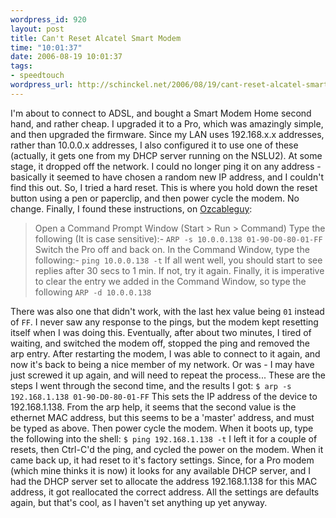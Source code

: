 ```yaml
--- 
wordpress_id: 920
layout: post
title: Can't Reset Alcatel Smart Modem
time: "10:01:37"
date: 2006-08-19 10:01:37
tags: 
- speedtouch
wordpress_url: http://schinckel.net/2006/08/19/cant-reset-alcatel-smart-modem/
---
```

I'm about to connect to ADSL, and bought a Smart Modem Home second hand, and rather cheap. I upgraded it to a Pro, which was amazingly simple, and then upgraded the firmware. Since my LAN uses 192.168.x.x addresses, rather than 10.0.0.x addresses, I also configured it to use one of these (actually, it gets one from my DHCP server running on the NSLU2). At some stage, it dropped off the network. I could no longer ping it on any address - basically it seemed to have chosen a random new IP address, and I couldn't find this out. So, I tried a hard reset. This is where you hold down the reset button using a pen or paperclip, and then power cycle the modem. No change. Finally, I found these instructions, on [Ozcableguy][1]: 

> Open a Command Prompt Window (Start > Run > Command) Type the following (It is case sensitive):- `ARP -s 10.0.0.138 01-90-D0-80-01-FF` Switch the Pro off and back on. In the Command Window, type the following:- `ping 10.0.0.138 -t` If all went well, you should start to see replies after 30 secs to 1 min. If not, try it again. Finally, it is imperative to clear the entry we added in the Command Window, so type the following `ARP -d 10.0.0.138`

There was also one that didn't work, with the last hex value being `01` instead of `FF`. I never saw any response to the pings, but the modem kept resetting itself when I was doing this. Eventually, after about two minutes, I tired of waiting, and switched the modem off, stopped the ping and removed the arp entry. After restarting the modem, I was able to connect to it again, and now it's back to being a nice member of my network. Or was - I may have just screwed it up again, and will need to repeat the process... These are the steps I went through the second time, and the results I got: `$ arp -s 192.168.1.138 01-90-D0-80-01-FF` This sets the IP address of the device to 192.168.1.138. From the arp help, it seems that the second value is the ethernet MAC address, but this seems to be a 'master' address, and must be typed as above. Then power cycle the modem. When it boots up, type the following into the shell: `$ ping 192.168.1.138 -t` I left it for a couple of resets, then Ctrl-C'd the ping, and cycled the power on the modem. When it came back up, it had reset to it's factory settings. Since, for a Pro modem (which mine thinks it is now) it looks for any available DHCP server, and I had the DHCP server set to allocate the address 192.168.1.138 for this MAC address, it got reallocated the correct address. All the settings are defaults again, but that's cool, as I haven't set anything up yet anyway. 

   [1]: http://www.ozcableguy.com/alcatel.html

